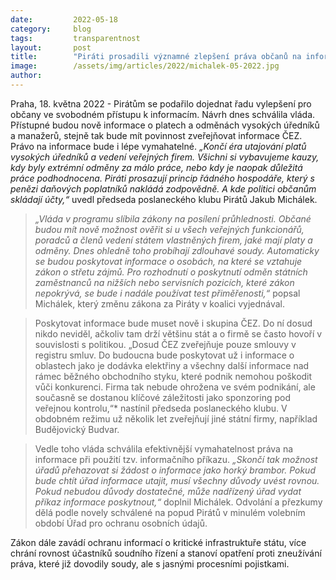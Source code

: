 ```yaml
---
date:         2022-05-18
category:     blog
tags:         transparentnost  
layout:       post
title:        "Piráti prosadili významné zlepšení práva občanů na informace. Zprůhlední ČEZ a končí éra utajování platů vysokých úředníků"
image:        /assets/img/articles/2022/michalek-05-2022.jpg
author:       
---
```


Praha, 18. května 2022 - Pirátům se podařilo dojednat řadu vylepšení pro občany ve svobodném přístupu k informacím. Návrh dnes schválila vláda. Přístupné budou nově informace o platech a odměnách vysokých úředníků a manažerů, stejně tak bude mít povinnost zveřejňovat informace ČEZ. Právo na informace bude i lépe vymahatelné. *„Končí éra utajování platů vysokých úředníků a vedení veřejných firem. Všichni si vybavujeme kauzy, kdy byly extrémní odměny za málo práce, nebo kdy je naopak důležitá práce podhodnocena. Piráti prosazují princip řádného hospodáře, který s penězi daňových poplatníků nakládá zodpovědně. A kde politici občanům skládají účty,“* uvedl předseda poslaneckého klubu Pirátů Jakub Michálek. 

> *„Vláda v programu slíbila zákony na posílení průhlednosti. Občané budou mít nově možnost ověřit si u všech veřejných funkcionářů, poradců a členů vedení státem vlastněných firem, jaké mají platy a odměny. Dnes ohledně toho probíhají zdlouhavé soudy. Automaticky se budou poskytovat informace o osobách, na které se vztahuje zákon o střetu zájmů. Pro rozhodnutí o poskytnutí odměn státních zaměstnanců na nižších nebo servisních pozicích, které zákon nepokrývá, se bude i nadále používat test přiměřenosti,“* popsal Michálek, který změnu zákona za Piráty v koalici vyjednával.

> Poskytovat informace bude muset nově i skupina ČEZ. Do ní dosud nikdo neviděl, ačkoliv tam drží většinu stát a o firmě se často hovoří v souvislosti s politikou. „Dosud ČEZ zveřejňuje pouze smlouvy v registru smluv. Do budoucna bude poskytovat už i informace o oblastech jako je dodávka elektřiny a všechny další informace nad rámec běžného obchodního styku, které podnik nemohou poškodit vůči konkurenci. Firma tak nebude ohrožena ve svém podnikání, ale současně se dostanou klíčové záležitosti jako sponzoring pod veřejnou kontrolu,“* nastínil předseda poslaneckého klubu. V obdobném režimu už několik let zveřejňují jiné státní firmy, například Budějovický Budvar. 

> Vedle toho vláda schválila efektivnější vymahatelnost práva na informace při použití tzv. informačního příkazu. *„Skončí tak možnost úřadů přehazovat si žádost o informace jako horký brambor. Pokud bude chtít úřad informace utajit, musí všechny důvody uvést rovnou. Pokud nebudou důvody dostatečné, může nadřízený úřad vydat příkaz informace poskytnout,“* doplnil Michálek. Odvolání a přezkumy dělá podle novely schválené na popud Pirátů v minulém volebním období Úřad pro ochranu osobních údajů.

Zákon dále zavádí ochranu informací o kritické infrastruktuře státu, více chrání rovnost účastníků soudního řízení a stanoví opatření proti zneužívání práva, které již dovodily soudy, ale s jasnými procesními pojistkami. 
